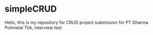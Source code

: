 # simpleCRUD
Hello, this is my repository for CRUD project submission for PT Dharma Polimetal Tbk, interview test
